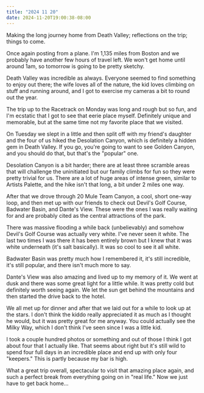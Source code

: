 ```yaml
---
title: "2024 11 20"
date: 2024-11-20T19:00:38-08:00
---
```


Making the long journey home from Death Valley; reflections on the trip; things
to come.<!--more-->

Once again posting from a plane. I'm 1,135 miles from Boston and we probably
have another few hours of travel left. We won't get home until around 1am, so
tomorrow is going to be pretty sketchy.

Death Valley was incredible as always. Everyone seemed to find something to
enjoy out there; the wife loves all of the nature, the kid loves climbing on
stuff and running around, and I got to exercise my cameras a bit to round out
the year.

The trip up to the Racetrack on Monday was long and rough but so fun, and I'm
ecstatic that I got to see that eerie place myself. Definitely unique and
memorable, but at the same time not my favorite place that we visited.

On Tuesday we slept in a little and then split off with my friend's daughter and
the four of us hiked the Desolation Canyon, which is definitely a hidden gem in
Death Valley. If you go, you're going to want to see Golden Canyon, and you
should do that, but that's the "popular" one.

Desolation Canyon is a bit harder; there are at least three scramble areas that
will challenge the uninitiated but our family climbs for fun so they were pretty
trivial for us. There are a lot of huge areas of intense green, similar to
Artists Palette, and the hike isn't that long, a bit under 2 miles one way.

After that we drove through 20 Mule Team Canyon, a cool, short one-way loop, and
then met up with our friends to check out Devil's Golf Course, Badwater Basin,
and Dante's View. These were the ones I was really waiting for and are probably
cited as the central attractions of the park.

There was massive flooding a while back (unbelievably) and somehow Devil's Golf
Course was actually very white. I've never seen it white. The last two times I
was there it has been entirely brown but I knew that it was white underneath
(it's salt basically). It was so cool to see it all white.

Badwater Basin was pretty much how I remembered it, it's still incredible, it's
still popular, and there isn't much more to say.

Dante's View was also amazing and lived up to my memory of it. We went at dusk
and there was some great light for a little while. It was pretty cold but
definitely worth seeing again. We let the sun get behind the mountains and then
started the drive back to the hotel.

We all met up for dinner and after that we laid out for a while to look up at
the stars. I don't think the kiddo really appreciated it as much as I thought he
would, but it was pretty great for me anyway. You could actually see the Milky
Way, which I don't think I've seen since I was a little kid.

I took a couple hundred photos or something and out of those I think I got about
four that I actually like. That seems about right but it's still wild to spend
four full days in an incredible place and end up with only four "keepers." This
is partly because my bar is high.

What a great trip overall, spectacular to visit that amazing place again, and
such a perfect break from everything going on in "real life." Now we just have
to get back home...
